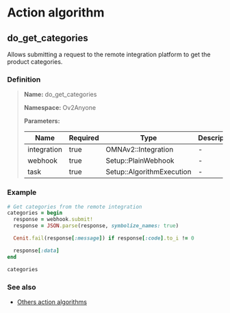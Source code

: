 # Action algorithm

## do_get_categories

Allows submitting a request to the remote integration platform to get the product categories.
    
### Definition

> **Name:** do_get_categories
> 
> **Namespace:** Ov2Anyone
>
> **Parameters:**
> 
> | Name | Required | Type | Description |
> | ---- | -------- | ---- | ----------- |
> | integration | true | OMNAv2::Integration | - |
> | webhook | true | Setup::PlainWebhook | - |
> | task | true | Setup::AlgorithmExecution | - |

### Example
```ruby
# Get categories from the remote integration
categories = begin
  response = webhook.submit!
  response = JSON.parse(response, symbolize_names: true)

  Cenit.fail(response[:message]) if response[:code].to_i != 0

  response[:data]
end

categories
```

### See also
* [Others action algorithms](overview?id=do_get_categories)